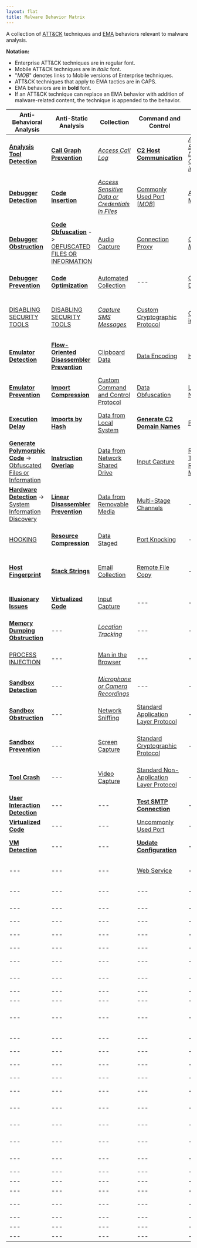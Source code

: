 ```yaml
---
layout: flat
title: Malware Behavior Matrix
---
```

A collection of [ATT&CK](https://attack.mitre.org) techniques and [EMA](https://collaborate.mitre.org/ema/index.php/ema:Main_Page) behaviors relevant to malware analysis.

**Notation:**
* Enterprise ATT&CK techniques are in regular font.
* Mobile ATT&CK techniques are in *italic* font.
* "*MOB*" denotes links to Mobile versions of Enterprise techniques.
* ATT&CK techniques that apply to EMA tactics are in CAPS.
* EMA behaviors are in **bold** font.
* If an ATT&CK technique can replace an EMA behavior with addition of malware-related content, the technique is appended to the behavior.

|Anti-Behavioral Analysis|Anti-Static Analysis|Collection|Command and Control|Credential Access|Defense Evasion|Discovery|Effects|Execution|Exfiltration|Lateral Movement|Persistence|Privilege Escalation|
|------------------------|--------------------|----------|-------------------|-----------------|---------------|---------|-------|---------|------------|----------------|-----------|--------------------|
|[**Analysis Tool Detection**](https://collaborate.mitre.org/ema/index.php/Ema-1005)|[**Call Graph Prevention**](https://collaborate.mitre.org/ema/index.php/Ema-1228)|[*Access Call Log*](https://attack.mitre.org/mobile/index.php/Technique/MOB-T1036)|[**C2 Host Communication**](https://collaborate.mitre.org/ema/index.php/Ema-1236)|[*Access Sensitive Data or Credentials in Files*](https://attack.mitre.org/mobile/index.php/Technique/MOB-T1012)|[Access Token Manipulation](https://attack.mitre.org/wiki/Technique/T1134)|[Account Discovery](https://attack.mitre.org/wiki/Technique/T1087)|---|[AppleScript](https://attack.mitre.org/wiki/Technique/T1155)|[Automated Exfiltration](https://attack.mitre.org/wiki/Technique/T1020)|[AppleScript](https://attack.mitre.org/wiki/Technique/T1155)|[.bash_profile and .bashrc](https://attack.mitre.org/wiki/Technique/T1156)|[Application Shimming](https://attack.mitre.org/wiki/Technique/T1138)|
|[**Debugger Detection**](https://collaborate.mitre.org/ema/index.php/Ema-1253)|[**Code Insertion**](https://collaborate.mitre.org/ema/index.php/Ema-1008)|[*Access Sensitive Data or Credentials in Files*](https://attack.mitre.org/mobile/index.php/Technique/MOB-T1012)|[Commonly Used Port](https://attack.mitre.org/wiki/Technique/T1043) [[*MOB*]](https://attack.mitre.org/mobile/index.php/Technique/MOB-T1039)|[Account Manipulation](https://attack.mitre.org/wiki/Technique/T1090)|[*Application Discovery*](https://attack.mitre.org/mobile/index.php/Technique/MOB-T1021)|[*Application Discovery*](https://attack.mitre.org/mobile/index.php/Technique/MOB-T1021)|[**Click Fraud**](https://collaborate.mitre.org/ema/index.php/Ema-1179) -> [*Generate Fraudulent Advertising Revenue*](https://attack-farm.mitre.org/mobile/index.php/Technique/MOB-T1075)|[Command-Line Interface](https://attack.mitre.org/wiki/Technique/T1059)|[Data Compressed](https://attack.mitre.org/wiki/Technique/T1002)|[**Autonomous Remote Infection**](https://collaborate.mitre.org/ema/index.php/Ema-1216)|[Application Shimming](https://attack.mitre.org/wiki/Technique/T1138)|[Bypass User Account Control](https://attack.mitre.org/wiki/Technique/T1088)|
|[**Debugger Obstruction**](https://collaborate.mitre.org/ema/index.php/Ema-1024)|[**Code Obfuscation**](https://collaborate.mitre.org/ema/index.php/Ema-1004) -> [OBFUSCATED FILES OR INFORMATION](https://attack.mitre.org/wiki/Technique/T1027)|[Audio Capture](https://attack.mitre.org/wiki/Technique/T1123)|[Connection Proxy](https://attack.mitre.org/wiki/Technique/T1090)|[*Capture SMS Messages*](https://attack.mitre.org/mobile/index.php/Technique/MOB-T1015)|[Binary Padding](https://attack.mitre.org/wiki/Technique/T1009)|[Application Window Discovery](https://attack.mitre.org/wiki/Technique/T1010)|[**Consume System Resources**](https://collaborate.mitre.org/ema/index.php/Ema-1177)|[Dynamic Data Exchange](https://attack.mitre.org/wiki/Technique/T1173)|[Data Encrypted](https://attack.mitre.org/wiki/Technique/T1022)|[Distributed Component Object Model](https://attack.mitre.org/wiki/Technique/T1175)|[BITS Jobs](https://attack.mitre.org/wiki/Technique/T1197)|[Explotation for Privilege Escalation](https://attack.mitre.org/wiki/Technique/T1068)|
|[**Debugger Prevention**](https://collaborate.mitre.org/ema/index.php/Ema-1230)|[**Code Optimization**](https://collaborate.mitre.org/ema/index.php/Ema-1037)|[Automated Collection](https://attack.mitre.org/wiki/Technique/T1119)|---|[Credential Dumping](https://attack.mitre.org/wiki/Technique/T1003)|[BITS Jobs](https://attack.mitre.org/wiki/Technique/T1197)|[*Device Type Discovery*](https://attack.mitre.org/mobile/index.php/Technique/MOB-T1022)|[**Denial of Service**](https://collaborate.mitre.org/ema/index.php/Ema-1175)|[Execution through API](https://attack.mitre.org/wiki/Technique/T1106)|[Exfiltration Over Alternative Protocol](https://attack.mitre.org/wiki/Technique/T1048)|[Exploitation of Remote Services](https://attack.mitre.org/wiki/Technique/T1210)|[Bootkit](https://attack.mitre.org/wiki/Technique/T1067)|[File System Permissions Weakness](https://attack.mitre.org/wiki/Technique/T1044)|
|[DISABLING SECURITY TOOLS](https://attack.mitre.org/wiki/Technique/T1089)|[DISABLING SECURITY TOOLS](https://attack.mitre.org/wiki/Technique/T1089)|[*Capture SMS Messages*](https://attack.mitre.org/mobile/index.php/Technique/MOB-T1015)|[Custom Cryptographic Protocol](https://attack.mitre.org/wiki/Technique/T1024)|[Credentials in Files](https://attack.mitre.org/wiki/Technique/T1081)|[Bypass User Account Control](https://attack.mitre.org/wiki/Technique/T1088)|[*Local Network Configuration Discovery*](https://attack.mitre.org/mobile/index.php/Technique/MOB-T1025)|[**Destroy Hardware**](https://collaborate.mitre.org/ema/index.php/Ema-1196)|[Execution through Module Load](https://attack.mitre.org/wiki/Technique/T1129)|[Exfiltration Over Command and Control Channel](https://attack.mitre.org/wiki/Technique/T1041)|[Pass the Hash](https://attack.mitre.org/wiki/Technique/T1075)|[Change Default File Association](https://attack.mitre.org/wiki/Technique/T1042)|[Hooking](https://attack.mitre.org/wiki/Technique/T1179)|
|[**Emulator Detection**](https://collaborate.mitre.org/ema/index.php/Ema-1265)|[**Flow-Oriented Disassembler Prevention**](https://collaborate.mitre.org/ema/index.php/Ema-1227)|[Clipboard Data](https://attack.mitre.org/wiki/Technique/T1115)|[Data Encoding](https://attack.mitre.org/wiki/Technique/T1132)|[Hooking](https://attack.mitre.org/wiki/Technique/T1179)|[Code Signing](https://attack.mitre.org/wiki/Technique/T1116)|[Network Service Scanning](https://attack.mitre.org/wiki/Technique/T1046)|[**Encrypt Files**](https://collaborate.mitre.org/ema/index.php/Ema-1122) -> [*Encrypt Files for Ransom*](https://attack-farm.mitre.org/mobile/index.php/Technique/MOB-T1074)|[Exploitation for Client Execution](https://attack.mitre.org/wiki/Technique/T1202)|[Exfiltration Over Other Network Medium](https://attack.mitre.org/wiki/Technique/T1011)|[Remote Desktop Protocol](https://attack.mitre.org/wiki/Technique/T1076)|[Component Object Model Hijacking](https://attack.mitre.org/wiki/Technique/T1122)|[Image File Execution Options Injection](https://attack.mitre.org/wiki/Technique/T1183)|
|[**Emulator Prevention**](https://collaborate.mitre.org/ema/index.php/Ema-1268)|[**Import Compression**](https://collaborate.mitre.org/ema/index.php/Ema-1030)|[Custom Command and Control Protocol](https://attack.mitre.org/wiki/Technique/T1094)|[Data Obfuscation](https://attack.mitre.org/wiki/Technique/T1001)|[LLMNR/NBT-NS Poisoning](https://attack.mitre.org/wiki/Technique/T1171)|[Component Object Model Hijacking](https://attack.mitre.org/wiki/Technique/T1122)|[Peripheral Device Discovery](https://attack.mitre.org/wiki/Technique/T1120)|[**Erase Data**](https://collaborate.mitre.org/ema/index.php/Ema-1195) -> [*Wipe Device Data*](https://attack-farm.mitre.org/mobile/index.php/Technique/MOB-T1050)|[**Install Legitimate Software**](https://collaborate.mitre.org/ema/index.php/Ema-1137)|[Exfiltration Over Physical Medium](https://attack.mitre.org/wiki/Technique/T1052)|[Remote File Copy](https://attack.mitre.org/wiki/Technique/T1105)|[File System Permissions Weakness](https://attack.mitre.org/wiki/Technique/T1044)|[Launch Daemon](https://attack.mitre.org/wiki/Technique/T1160)|
|[**Execution Delay**](https://collaborate.mitre.org/ema/index.php/Ema-1013)|[**Imports by Hash**](https://collaborate.mitre.org/ema/index.php/Ema-1036)|[Data from Local System](https://attack.mitre.org/wiki/Technique/T1005)|[**Generate C2 Domain Names**](https://collaborate.mitre.org/ema/index.php/Ema-1244)|[Private Keys](https://attack.mitre.org/wiki/Technique/T1145)|[DCShadow](https://attack.mitre.org/wiki/Technique/T1207)|[Process Discovery](https://attack.mitre.org/wiki/Technique/T1057)|[**Manipulate File System Data**](https://collaborate.mitre.org/ema/index.php/Ema-1127)|[**Install Secondary Malware**](https://collaborate.mitre.org/ema/index.php/Ema-1138)|---|[Replication Through Removable Media](https://attack.mitre.org/wiki/Technique/T1091)|[Hidden File and Directories](https://attack.mitre.org/wiki/Technique/T1158)|[Process Injection](https://attack.mitre.org/wiki/Technique/T1055)|
|[**Generate Polymorphic Code**](https://collaborate.mitre.org/ema/index.php/Ema-1032) -> [Obfuscated Files or Information](https://attack.mitre.org/wiki/Technique/T1027)|[**Instruction Overlap**](https://collaborate.mitre.org/ema/index.php/Ema-1038)|[Data from Network Shared Drive](https://attack.mitre.org/wiki/Technique/T1039)|[Input Capture](https://attack.mitre.org/wiki/Technique/T1056)|[Replication Through Removable Media](https://attack.mitre.org/wiki/Technique/T1091)|[Deobfuscate/Decode Files or Information](https://attack.mitre.org/wiki/Technique/T1140)|[Query Registry](https://attack.mitre.org/wiki/Technique/T1012)|[**Manipulate Network Traffic**](https://collaborate.mitre.org/ema/index.php/Ema-1126)|[**Install Secondary Module**](https://collaborate.mitre.org/ema/index.php/Ema-1136)|---|---|[Hooking](https://attack.mitre.org/wiki/Technique/T1179)|[Scheduled Task](https://attack.mitre.org/wiki/Technique/T1053)|
|[**Hardware Detection**](https://collaborate.mitre.org/ema/index.php/Ema-1022) -> [System Information Discovery](https://attack.mitre.org/wiki/Technique/T1082)|[**Linear Disassembler Prevention**](https://collaborate.mitre.org/ema/index.php/Ema-1229)|[Data from Removable Media](https://attack.mitre.org/wiki/Technique/T1025)|[Multi-Stage Channels](https://attack.mitre.org/wiki/Technique/T1104)|---|[**Disable Kernel Patch Protection**](https://collaborate.mitre.org/ema/index.php/Ema-1146)|[Remote System Discovery](https://attack.mitre.org/wiki/Technique/T1018)|[*Premium SMS Toll Fraud*](https://attack.mitre.org/mobile/index.php/Technique/MOB-T1051)|[Local Job Scheduling](https://attack.mitre.org/wiki/Technique/T1168)|---|---|[Image File Execution Options Injection](https://attack.mitre.org/wiki/Technique/T1183)|[Setuid and Setguid](https://attack.mitre.org/wiki/Technique/T1166)|
|[HOOKING](https://attack.mitre.org/wiki/Technique/T1179)|[**Resource Compression**](https://collaborate.mitre.org/ema/index.php/Ema-1039)|[Data Staged](https://attack.mitre.org/wiki/Technique/T1074)|[Port Knocking](https://attack.mitre.org/wiki/Technique/T1205)|---|[**Disable System File Overwrite Protection**](https://collaborate.mitre.org/ema/index.php/Ema-1149)|[Security Software Discovery](https://attack.mitre.org/wiki/Technique/T1063)|[*Wipe Device Data*](https://attack.mitre.org/mobile/index.php/Technique/MOB-T1050)|[**Log Activity**](https://collaborate.mitre.org/ema/index.php/Ema-1134)|---|---|[Kernel Modules and Extensions](https://attack.mitre.org/wiki/Technique/T1215)|[Sudo](https://attack.mitre.org/wiki/Technique/T1169)|
|[**Host Fingerprint**](https://collaborate.mitre.org/ema/index.php/Ema-1120)|[**Stack Strings**](https://collaborate.mitre.org/ema/index.php/Ema-1044)|[Email Collection](https://attack.mitre.org/wiki/Technique/T1114)|[Remote File Copy](https://attack.mitre.org/wiki/Technique/T1105)|---|[Disabling Security Tools](https://attack.mitre.org/wiki/Technique/T1089)|[System Network Configuration Discovery](https://attack.mitre.org/wiki/Technique/T1016)|---|[PowerShell](https://attack.mitre.org/wiki/Technique/T1086)|---|---|[Launch Daemon](https://attack.mitre.org/wiki/Technique/T1160)|---|
|[**Illusionary Issues**](https://collaborate.mitre.org/ema/index.php/Ema-1031)|[**Virtualized Code**](https://collaborate.mitre.org/ema/index.php/Ema-1046)|[Input Capture](https://attack.mitre.org/wiki/Technique/T1056)|---|---|[**Encrypt Self**](https://collaborate.mitre.org/ema/index.php/Ema-1165) -> [Obfuscated Files or Information](https://attack.mitre.org/wiki/Technique/T1027)|[System Network Connections Discovery](https://attack.mitre.org/wiki/Technique/T1049)|---|[**Prevent Concurrent Execution**](https://collaborate.mitre.org/ema/index.php/Ema-1261)|---|---|[Local Job Scheduling](https://attack.mitre.org/wiki/Technique/T1168)|---|
|[**Memory Dumping Obstruction**](https://collaborate.mitre.org/ema/index.php/Ema-1173)|---|[*Location Tracking*](https://attack.mitre.org/mobile/index.php/Technique/MOB-T1033)|---|---|[**Evade Static Heuristic**](https://collaborate.mitre.org/ema/index.php/Ema-1252)|[System Owner/User Discovery](https://attack.mitre.org/wiki/Technique/T1033)|---|[Regsvr32](https://attack.mitre.org/wiki/Technique/T1117)|---|---|[Modify Existing Service](https://attack.mitre.org/wiki/Technique/T1031)|---|
|[PROCESS INJECTION](https://attack.mitre.org/wiki/Technique/T1055)|---|[Man in the Browser](https://attack.mitre.org/wiki/Technique/T1185)|---|---|[**Execute Before/External to Kernel/Hypervisor**](https://collaborate.mitre.org/ema/index.php/Ema-1225)|[System Service Discovery](https://attack.mitre.org/wiki/Technique/T1007)|---|[Rundll32](https://attack.mitre.org/wiki/Technique/T1085)|---|---|[*Modify Trusted Execution Environment*](https://attack.mitre.org/mobile/index.php/Technique/MOB-T1002)|---|
|[**Sandbox Detection**](https://collaborate.mitre.org/ema/index.php/Ema-1233)|---|[*Microphone or Camera Recordings*](https://attack.mitre.org/mobile/index.php/Technique/MOB-T1032)|---|---|[**Execute Non-main CPU Code**](https://collaborate.mitre.org/ema/index.php/Ema-1221)|[System Time Discovery](https://attack.mitre.org/wiki/Technique/T1124)|---|[Scheduled Task](https://attack.mitre.org/wiki/Technique/T1053)|---|---|[New Service](https://attack.mitre.org/wiki/Technique/T1050)|---|
|[**Sandbox Obstruction**](https://collaborate.mitre.org/ema/index.php/Ema-1235)|---|[Network Sniffing](https://attack.mitre.org/wiki/Technique/T1040)|[Standard Application Layer Protocol](https://attack.mitre.org/wiki/Technique/T1071)|---|[**Execute Stealthy Code**](https://collaborate.mitre.org/ema/index.php/Ema-1223)|[System Information Discovery](https://attack.mitre.org/wiki/Technique/T1082) [[*MOB*]](https://attack.mitre.org/mobile/index.php/Technique/MOB-T1029)|---|[Scripting](https://attack.mitre.org/wiki/Technique/T1064)|---|---|[Office Application Setup](https://attack.mitre.org/wiki/Technique/T1137)|---|
|[**Sandbox Prevention**](https://collaborate.mitre.org/ema/index.php/Ema-1027)|---|[Screen Capture](https://attack.mitre.org/wiki/Technique/T1113)|[Standard Cryptographic Protocol](https://attack.mitre.org/wiki/Technique/T1032)|---|[Exploitation for Defense Evasion](https://attack.mitre.org/wiki/Technique/T1211)|[File and Directory Discovery](https://attack.mitre.org/wiki/Technique/T1083) [[*MOB*]](https://attack.mitre.org/mobile/index.php/Technique/MOB-T1023)|---|[**Send Email Message**](https://collaborate.mitre.org/ema/index.php/Ema-1125)|---|---|[**Persist After OS Changes**](https://collaborate.mitre.org/ema/index.php/Ema-1208)|---|
|[**Tool Crash**](https://collaborate.mitre.org/ema/index.php/Ema-1049)|---|[Video Capture](https://attack.mitre.org/wiki/Technique/T1125)|[Standard Non-Application Layer Protocol](https://attack.mitre.org/wiki/Technique/T1095)|---|[File Deletion](https://attack.mitre.org/wiki/Technique/T1107)|---|---|[Service Execution](https://attack.mitre.org/wiki/Technique/T1035)|---|---|[**Persist After System Reboot**](https://collaborate.mitre.org/ema/index.php/Ema-1209)|---|
|[**User Interaction Detection**](https://collaborate.mitre.org/ema/index.php/Ema-1021)|---|---|[**Test SMTP Connection**](https://collaborate.mitre.org/ema/index.php/Ema-1174)|---|[File System Logical Offsets](https://attack.mitre.org/wiki/Technique/T1006)|---|---|[**Suicide Exit**](https://collaborate.mitre.org/ema/index.php/Ema-1135)|---|---|[Port Knocking](https://attack.mitre.org/wiki/Technique/T1205)|---|
|[**Virtualized Code**](https://collaborate.mitre.org/ema/index.php/Ema-1046)|---|---|[Uncommonly Used Port](https://attack.mitre.org/wiki/Technique/T1065)|---|[Hidden File and Directories](https://attack.mitre.org/wiki/Technique/T1158)|---|---|[**Test SMTP Connection**](https://collaborate.mitre.org/ema/index.php/Ema-1174)|---|---|[Redundant Access](https://attack.mitre.org/wiki/Technique/T1108)|---|
|[**VM Detection**](https://collaborate.mitre.org/ema/index.php/Ema-1239)|---|---|[**Update Configuration**](https://collaborate.mitre.org/ema/index.php/Ema-1240)|---|[**Hide Kernel Modules**](https://collaborate.mitre.org/ema/index.php/Ema-1015)|---|---|[Windows Management Instrumentation](https://attack.mitre.org/wiki/Technique/T1047)|---|---|[Registry Run Keys / Start Folder](https://attack.mitre.org/wiki/Technique/T1060)|---|
|---|---|---|[Web Service](https://attack.mitre.org/wiki/Technique/T1102)|---|[**Hide Services**](https://collaborate.mitre.org/ema/index.php/Ema-1219)|---|---|---|---|---|[**Re-instantiate Self**](https://collaborate.mitre.org/ema/index.php/Ema-1212)|---|
|---|---|---|---|---|[**Hide Threads**](https://collaborate.mitre.org/ema/index.php/Ema-1218)|---|---|---|---|---|[Scheduled Task](https://attack.mitre.org/wiki/Technique/T1053)|---|
|---|---|---|---|---|[**Hide Userspace Libraries**](https://collaborate.mitre.org/ema/index.php/Ema-1222)|---|---|---|---|---|[Timestomp](https://attack.mitre.org/wiki/Technique/T1099)|---|
|---|---|---|---|---|[HISTCONTROL](https://attack.mitre.org/wiki/Technique/T1148)|---|---|---|---|---|---|---|
|---|---|---|---|---|[Image File Execution Options Injection](https://attack.mitre.org/wiki/Technique/T1183)|---|---|---|---|---|---|---|
|---|---|---|---|---|[Indicator Blocking](https://attack.mitre.org/wiki/Technique/T1054)|---|---|---|---|---|---|---|
|---|---|---|---|---|[Indirect Command Execution](https://attack.mitre.org/wiki/Technique/T1202)|---|---|---|---|---|---|---|
|---|---|---|---|---|[Install Root Certificate](https://attack.mitre.org/wiki/Technique/T1130)|---|---|---|---|---|---|---|
|---|---|---|---|---|[Masquerading](https://attack.mitre.org/wiki/Technique/T1036)|---|---|---|---|---|---|---|
|---|---|---|---|---|[Modify Registry](https://attack.mitre.org/wiki/Technique/T1112)|---|---|---|---|---|---|---|
|---|---|---|---|---|[*Modify Trusted Execution Environment*](https://attack.mitre.org/mobile/index.php/Technique/MOB-T1002)|---|---|---|---|---|---|---|
|---|---|---|---|---|[Obfuscated Files or Information](https://attack.mitre.org/wiki/Technique/T1027)|---|---|---|---|---|---|---|
|---|---|---|---|---|[Port Knocking](https://attack.mitre.org/wiki/Technique/T1205)|---|---|---|---|---|---|---|
|---|---|---|---|---|[**Prevent API Unhooking**](https://collaborate.mitre.org/ema/index.php/Ema-1180)|---|---|---|---|---|---|---|
|---|---|---|---|---|[**Prevent File Access**](https://collaborate.mitre.org/ema/index.php/Ema-1184)|---|---|---|---|---|---|---|
|---|---|---|---|---|[**Prevent File Deletion**](https://collaborate.mitre.org/ema/index.php/Ema-1181)|---|---|---|---|---|---|---|
|---|---|---|---|---|[**Prevent Memory Access**](https://collaborate.mitre.org/ema/index.php/Ema-1183)|---|---|---|---|---|---|---|
|---|---|---|---|---|[**Prevent Native API Hooking**](https://collaborate.mitre.org/ema/index.php/Ema-1226)|---|---|---|---|---|---|---|
|---|---|---|---|---|[**Prevent Registry Access**](https://collaborate.mitre.org/ema/index.php/Ema-1185)|---|---|---|---|---|---|---|
|---|---|---|---|---|[**Prevent Registry Deletion**](https://collaborate.mitre.org/ema/index.php/Ema-1182)|---|---|---|---|---|---|---|
|---|---|---|---|---|[Process Injection](https://attack.mitre.org/wiki/Technique/T1055)|---|---|---|---|---|---|---|
|---|---|---|---|---|[Redundant Access](https://attack.mitre.org/wiki/Technique/T1108)|---|---|---|---|---|---|---|
|---|---|---|---|---|[Regsvr32](https://attack.mitre.org/wiki/Technique/T1117)|---|---|---|---|---|---|---|
|---|---|---|---|---|[**Remove SMS Warning Messages**](https://collaborate.mitre.org/ema/index.php/Ema-1141)|---|---|---|---|---|---|---|
|---|---|---|---|---|[Rootkit](https://attack.mitre.org/wiki/Technique/T1014)|---|---|---|---|---|---|---|
|---|---|---|---|---|[Software Packing](https://attack.mitre.org/wiki/Technique/T1045)|---|---|---|---|---|---|---|
|---|---|---|---|---|[Web Service](https://attack.mitre.org/wiki/Technique/T1102)|---|---|---|---|---|---|---|
